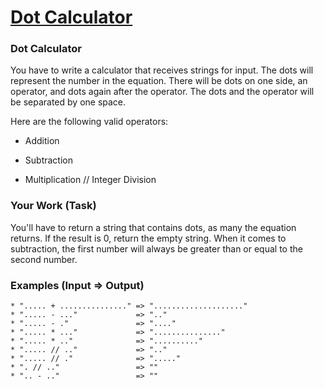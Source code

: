 # [Dot Calculator](https://www.codewars.com/kata/6071ef9cbe6ec400228d9531) #

### Dot Calculator ###

You have to write a calculator that receives strings for input. The dots will represent the number in the equation. There will be dots on one side, an operator, and dots again after the operator. The dots and the operator will be separated by one space.

Here are the following valid operators:

+ Addition
- Subtraction
* Multiplication
// Integer Division

### Your Work (Task) ###

You'll have to return a string that contains dots, as many the equation returns. If the result is 0, return the empty string. When it comes to subtraction, the first number will always be greater than or equal to the second number.

### Examples (Input => Output) ###

    * "..... + ..............." => "...................."
    * "..... - ..."             => ".."
    * "..... - ."               => "...."
    * "..... * ..."             => "..............."
    * "..... * .."              => ".........."
    * "..... // .."             => ".."
    * "..... // ."              => "....."
    * ". // .."                 => ""
    * ".. - .."                 => ""
